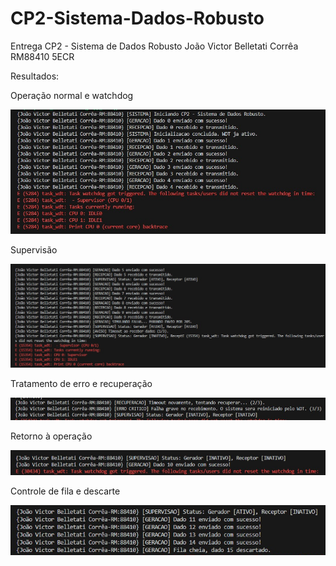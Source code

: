 # CP2-Sistema-Dados-Robusto

Entrega CP2 - Sistema de Dados Robusto João Victor Belletati Corrêa RM88410 5ECR

Resultados:

Operação normal e watchdog

![alt text](image.png)

Supervisão

![alt text](image-1.png)

Tratamento de erro e recuperação

![alt text](image-2.png)

Retorno à operação

![alt text](image-3.png)

Controle de fila e descarte

![alt text](image-4.png)
